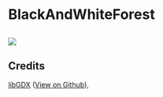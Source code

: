 # BlackAndWhiteForest #
![](https://travis-ci.org/eNTeR-Studio/BlackAndWhiteForest.svg?branch=master)
----------

## Credits ##
[libGDX](http://libgdx.badlogicgames.com) ([View on Github](https://github.com/libgdx/libgdx)), 

